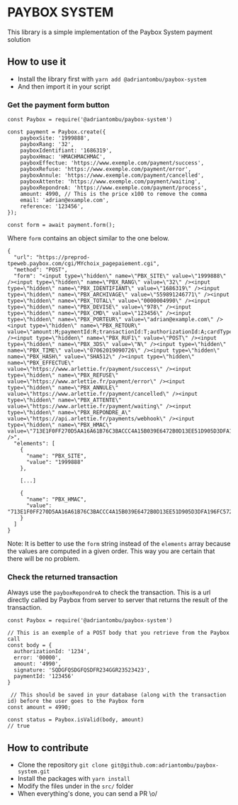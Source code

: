 # PAYBOX SYSTEM

This library is a simple implementation of the Paybox System payment solution

## How to use it

- Install the library first with `yarn add @adriantombu/paybox-system`
- And then import it in your script

### Get the payment form button

```
const Paybox = require('@adriantombu/paybox-system')

const payment = Paybox.create({
    payboxSite: '1999888',
    payboxRang: '32',
    payboxIdentifiant: '1686319',
    payboxHmac: 'HMACHMACHMAC',
    payboxEffectue: 'https://www.exemple.com/payment/success',
    payboxRefuse: 'https://www.exemple.com/payment/error',
    payboxAnnule: 'https://www.exemple.com/payment/cancelled',
    payboxAttente: 'https://www.exemple.com/payment/waiting',
    payboxRepondreA: 'https://www.exemple.com/payment/process',
    amount: 4990, // This is the price x100 to remove the comma
    email: 'adrian@example.com',
    reference: '123456',
});

const form = await payment.form();
```

Where `form` contains an object similar to the one below.

```
{
  "url": "https://preprod-tpeweb.paybox.com/cgi/MYchoix_pagepaiement.cgi",
  "method": "POST",
  "form": "<input type=\"hidden\" name=\"PBX_SITE\" value=\"1999888\" /><input type=\"hidden\" name=\"PBX_RANG\" value=\"32\" /><input type=\"hidden\" name=\"PBX_IDENTIFIANT\" value=\"1686319\" /><input type=\"hidden\" name=\"PBX_ARCHIVAGE\" value=\"559891246771\" /><input type=\"hidden\" name=\"PBX_TOTAL\" value=\"0000004990\" /><input type=\"hidden\" name=\"PBX_DEVISE\" value=\"978\" /><input type=\"hidden\" name=\"PBX_CMD\" value=\"123456\" /><input type=\"hidden\" name=\"PBX_PORTEUR\" value=\"adrian@example.com\" /><input type=\"hidden\" name=\"PBX_RETOUR\" value=\"amount:M;paymentId:R;transactionId:T;authorizationId:A;cardType:P;cardNumber:N;cardExpiration:D;error:E;payboxRef:S;signature:K;\" /><input type=\"hidden\" name=\"PBX_RUF1\" value=\"POST\" /><input type=\"hidden\" name=\"PBX_3DS\" value=\"N\" /><input type=\"hidden\" name=\"PBX_TIME\" value=\"07062019090726\" /><input type=\"hidden\" name=\"PBX_HASH\" value=\"SHA512\" /><input type=\"hidden\" name=\"PBX_EFFECTUE\" value=\"https://www.arlettie.fr/payment/success\" /><input type=\"hidden\" name=\"PBX_REFUSE\" value=\"https://www.arlettie.fr/payment/error\" /><input type=\"hidden\" name=\"PBX_ANNULE\" value=\"https://www.arlettie.fr/payment/cancelled\" /><input type=\"hidden\" name=\"PBX_ATTENTE\" value=\"https://www.arlettie.fr/payment/waiting\" /><input type=\"hidden\" name=\"PBX_REPONDRE_A\" value=\"https://api.arlettie.fr/payments/webhook\" /><input type=\"hidden\" name=\"PBX_HMAC\" value=\"713E1F0FF270D5AA16A61B76C3BACCC4A15B039E6472B0D13EE51D905D3DFA196FC572600646B5897ACDFBDE1404EE7BAFF727D1EDB723C0DA121720D485E7F7\" />",
  "elements": [
    {
      "name": "PBX_SITE",
      "value": "1999888"
    },

    [...]

    {
      "name": "PBX_HMAC",
      "value": "713E1F0FF270D5AA16A61B76C3BACCC4A15B039E6472B0D13EE51D905D3DFA196FC572600646B5897ACDFBDE1404EE7BAFF727D1EDB723C0DA121720D485E7F7"
    }
  ]
}
```

Note: It is better to use the `form` string instead of the `elements` array because the values are computed in a given order. This way you are certain that there will be no problem.

### Check the returned transaction

Always use the `payboxRepondreA` to check the transaction. This is a url directly called by Paybox from server to server that returns the result of the transaction.

```
const Paybox = require('@adriantombu/paybox-system')

// This is an exemple of a POST body that you retrieve from the Paybox call
const body = {
  authorizationId: '1234',
  error: '00000',
  amount: '4990',
  signature: 'SQDGFQSDGFQSDFR234GGR23523423',
  paymentId: '123456'
}

 // This should be saved in your database (along with the transaction id) before the user goes to the Paybox form
const amount = 4990;

const status = Paybox.isValid(body, amount)
// true
```

## How to contribute

- Clone the repository `git clone git@github.com:adriantombu/paybox-system.git`
- Install the packages with `yarn install`
- Modify the files under in the `src/` folder
- When everything's done, you can send a PR \o/
